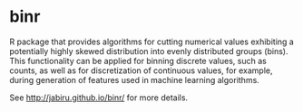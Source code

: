 binr
====

R package that provides algorithms for cutting numerical values
    exhibiting a potentially highly skewed distribution into evenly distributed
    groups (bins). This functionality can be applied for binning discrete
    values, such as counts, as well as for discretization of continuous values,
    for example, during generation of features used in machine learning
    algorithms.

See http://jabiru.github.io/binr/ for more details.
